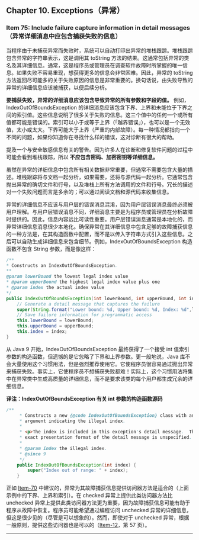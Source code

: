 ## Chapter 10. Exceptions（异常）

### Item 75: Include failure capture information in detail messages（异常详细消息中应包含捕获失败的信息）

当程序由于未捕获异常而失败时，系统可以自动打印出异常的堆栈跟踪。堆栈跟踪包含异常的字符串表示，这是调用其 toString 方法的结果。这通常包括异常的类名及其详细信息。通常，这是程序员或管理员在调查软件故障时所掌握的唯一信息。如果失败不容易重现，想获得更多的信息会非常困难。因此，异常的 toString 方法返回尽可能多的关于失败原因的信息是非常重要的。换句话说，由失败导致的异常的详细信息应该被捕获，以便后续分析。

**要捕获失败，异常的详细消息应该包含导致异常的所有参数和字段的值。** 例如，IndexOutOfBoundsException 的详细消息应该包含下界、上界和未能位于下界之间的索引值。这些信息说明了很多关于失败的信息。这三个值中的任何一个或所有值都可能是错误的。索引可以小于或等于上界（「越界错误」），也可以是一个无效值，太小或太大。下界可能大于上界（严重的内部故障）。每一种情况都指向一个不同的问题，如果你知道你在寻找什么样的错误，这对诊断有很大的帮助。

提及一个与安全敏感信息有关的警告。因为许多人在诊断和修复软件问题的过程中可能会看到堆栈跟踪，所以 **不应包含密码、加密密钥等详细信息。**

虽然在异常的详细信息中包含所有相关数据非常重要，但通常不需要包含大量的描述。堆栈跟踪将与文档一起分析，如果需要，还将与源代码一起分析。它通常包含抛出异常的确切文件和行号，以及堆栈上所有方法调用的文件和行号。冗长的描述对一个失败问题而言是多余的；可以通过阅读文档和源代码来收集信息。

异常的详细信息不应该与用户层的错误消息混淆，因为用户层错误消息最终必须被用户理解。与用户层错误消息不同，详细消息主要是为程序员或管理员在分析故障时提供的。因此，信息内容远比可读性重要。用户层错误消息通常是本地化的，而异常详细信息消息很少本地化。确保异常在其详细信息中包含足够的故障捕获信息的一种方法是，在其构造函数中配置，而不是以传入字符串方式引入这些信息。之后可以自动生成详细信息来包含细节。例如，IndexOutOfBoundsException 构造函数不包含 String 参数，而是像这样：

```java
/**
* Constructs an IndexOutOfBoundsException.
**
@param lowerBound the lowest legal index value
* @param upperBound the highest legal index value plus one
* @param index the actual index value
*/
public IndexOutOfBoundsException(int lowerBound, int upperBound, int index) {
    // Generate a detail message that captures the failure
    super(String.format("Lower bound: %d, Upper bound: %d, Index: %d",lowerBound, upperBound, index));
    // Save failure information for programmatic access
    this.lowerBound = lowerBound;
    this.upperBound = upperBound;
    this.index = index;
}
```

从 Java 9 开始，IndexOutOfBoundsException 最终获得了一个接受 int 值索引参数的构造函数，但遗憾的是它忽略了下界和上界参数。更一般地说，Java 库不会大量使用这个习惯用法，但是强烈推荐使用它。它使程序员很容易通过抛出异常来捕获失败。事实上，它使程序员不想捕获失败都难！实际上，这个习惯用法将集中在异常类中生成高质量的详细信息，而不是要求该类的每个用户都生成冗余的详细信息。

**译注：IndexOutOfBoundsException 有关 int 参数的构造函数源码**

```java
/**
     * Constructs a new {@code IndexOutOfBoundsException} class with an
     * argument indicating the illegal index.
     *
     * <p>The index is included in this exception's detail message.  The
     * exact presentation format of the detail message is unspecified.
     *
     * @param index the illegal index.
     * @since 9
     */
    public IndexOutOfBoundsException(int index) {
        super("Index out of range: " + index);
    }
```

正如 [Item-70](/Chapter-10/Chapter-10-Item-70-Use-checked-exceptions-for-recoverable-conditions-and-runtime-exceptions-for-programming-errors.md) 中建议的，异常为其故障捕获信息提供访问器方法是适合的（上面示例中的下界、上界和索引）。在 checked 异常上提供此类访问器方法比 unchecked 异常上提供此类访问器方法更为重要，因为故障捕获信息可能有助于程序从故障中恢复。程序员可能希望通过编程访问 unchecked 异常的详细信息，但这是很少见的（尽管是可以想象的）。然而，即使对于 unchecked 异常，根据一般原则，提供这些访问器也是可以的（[Item-12](/Chapter-3/Chapter-3-Item-12-Always-override-toString.md)，第 57 页）。

---